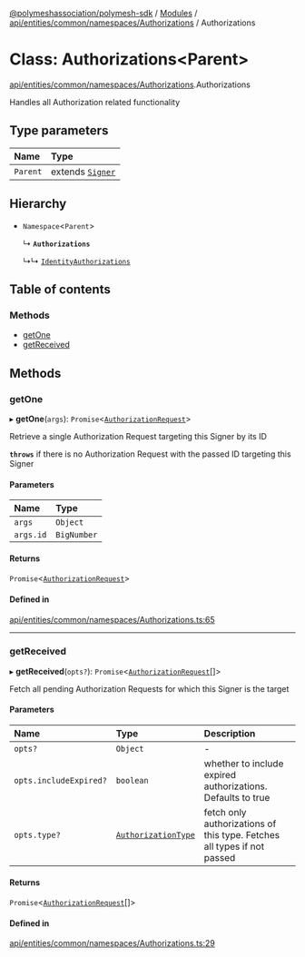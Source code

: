 [@polymeshassociation/polymesh-sdk](../README.md) / [Modules](../modules.md) / [api/entities/common/namespaces/Authorizations](../modules/api_entities_common_namespaces_Authorizations.md) / Authorizations

# Class: Authorizations<Parent\>

[api/entities/common/namespaces/Authorizations](../modules/api_entities_common_namespaces_Authorizations.md).Authorizations

Handles all Authorization related functionality

## Type parameters

| Name | Type |
| :------ | :------ |
| `Parent` | extends [`Signer`](../modules/types.md#signer) |

## Hierarchy

- `Namespace`<`Parent`\>

  ↳ **`Authorizations`**

  ↳↳ [`IdentityAuthorizations`](api_entities_Identity_IdentityAuthorizations.IdentityAuthorizations.md)

## Table of contents

### Methods

- [getOne](api_entities_common_namespaces_Authorizations.Authorizations.md#getone)
- [getReceived](api_entities_common_namespaces_Authorizations.Authorizations.md#getreceived)

## Methods

### getOne

▸ **getOne**(`args`): `Promise`<[`AuthorizationRequest`](api_entities_AuthorizationRequest.AuthorizationRequest.md)\>

Retrieve a single Authorization Request targeting this Signer by its ID

**`throws`** if there is no Authorization Request with the passed ID targeting this Signer

#### Parameters

| Name | Type |
| :------ | :------ |
| `args` | `Object` |
| `args.id` | `BigNumber` |

#### Returns

`Promise`<[`AuthorizationRequest`](api_entities_AuthorizationRequest.AuthorizationRequest.md)\>

#### Defined in

[api/entities/common/namespaces/Authorizations.ts:65](https://github.com/PolymathNetwork/polymesh-sdk/blob/31dfa0dc/src/api/entities/common/namespaces/Authorizations.ts#L65)

___

### getReceived

▸ **getReceived**(`opts?`): `Promise`<[`AuthorizationRequest`](api_entities_AuthorizationRequest.AuthorizationRequest.md)[]\>

Fetch all pending Authorization Requests for which this Signer is the target

#### Parameters

| Name | Type | Description |
| :------ | :------ | :------ |
| `opts?` | `Object` | - |
| `opts.includeExpired?` | `boolean` | whether to include expired authorizations. Defaults to true |
| `opts.type?` | [`AuthorizationType`](../enums/types.AuthorizationType.md) | fetch only authorizations of this type. Fetches all types if not passed |

#### Returns

`Promise`<[`AuthorizationRequest`](api_entities_AuthorizationRequest.AuthorizationRequest.md)[]\>

#### Defined in

[api/entities/common/namespaces/Authorizations.ts:29](https://github.com/PolymathNetwork/polymesh-sdk/blob/31dfa0dc/src/api/entities/common/namespaces/Authorizations.ts#L29)
